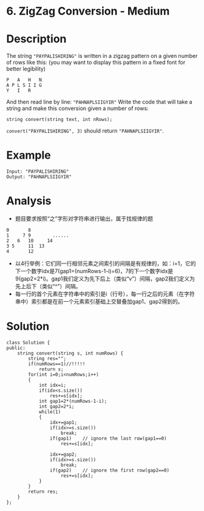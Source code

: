 # 6. ZigZag Conversion - Medium

# Description
The string `"PAYPALISHIRING"` is written in a zigzag pattern on a given number of rows like this: (you may want to display this pattern in a fixed font for better legibility)
```
P   A   H   N
A P L S I I G
Y   I   R
```
And then read line by line: `"PAHNAPLSIIGYIR"`
Write the code that will take a string and make this conversion given a number of rows:
```
string convert(string text, int nRows);
```
`convert("PAYPALISHIRING", 3)` should return `"PAHNAPLSIIGYIR"`.

# Example
```
Input: "PAYPALISHIRING"
Output: "PAHNAPLSIIGYIR"
```

# Analysis
- 题目要求按照“之”字形对字符串进行输出，属于找规律的题
```
0       8
1     7 9        ......
2   6   10     14
3 5     11  13
4       12
```
- 以4行举例：它们同一行相邻元素之间索引的间隔是有规律的，如：i=1，它的下一个数字idx是7(gap1=(numRows-1-i)=6)，7的下一个数字idx是9(gap2=2*i)。gap1我们定义为先下后上（类似“v”）间隔，gap2我们定义为先上后下（类似“^”）间隔。
- 每一行的首个元素在字符串中的索引是i（行号），每一行之后的元素（在字符串中）索引都是在前一个元素索引基础上交替叠加gap1、gap2得到的。

# Solution
```
class Solution {
public:
    string convert(string s, int numRows) {
        string res="";
        if(numRows==1)//!!!!!
            return s;
        for(int i=0;i<numRows;i++)
        {
            int idx=i;
            if(idx<s.size())
                res+=s[idx];
            int gap1=2*(numRows-1-i);
            int gap2=2*i;
            while(1)
            {
                idx+=gap1;
                if(idx>=s.size())
                    break;
                if(gap1)    // ignore the last row(gap1==0)
                    res+=s[idx];

                idx+=gap2;
                if(idx>=s.size())
                    break;
                if(gap2)    // ignore the first row(gap2==0)
                    res+=s[idx];
            }
        }
        return res;
    }
};
```
